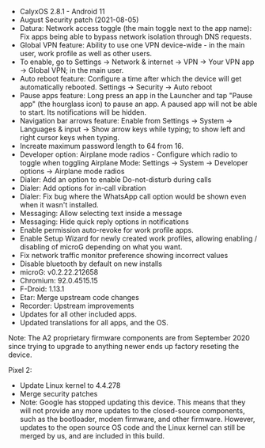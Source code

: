 * CalyxOS 2.8.1 - Android 11
* August Security patch (2021-08-05)
* Datura: Network access toggle (the main toggle next to the app name): Fix apps being able to bypass network isolation through DNS requests.
* Global VPN feature: Ability to use one VPN device-wide - in the main user, work profile as well as other users.
* To enable, go to Settings -> Network & internet -> VPN -> Your VPN app -> Global VPN; in the main user.
* Auto reboot feature: Configure a time after which the device will get automatically rebooted. Settings -> Security -> Auto reboot
* Pause apps feature: Long press an app in the Launcher and tap "Pause app" (the hourglass icon) to pause an app. A paused app will not be able to start. Its notifications will be hidden.
* Navigation bar arrows feature: Enable from Settings -> System -> Languages & input -> Show arrow keys while typing; to show left and right cursor keys when typing.
* Increate maximum password length to 64 from 16.
* Developer option: Airplane mode radios - Configure which radio to toggle when toggling Airplane Mode: Settings -> System -> Developer options -> Airplane mode radios
* Dialer: Add an option to enable Do-not-disturb during calls
* Dialer: Add options for in-call vibration
* Dialer: Fix bug where the WhatsApp call option would be shown even when it wasn't installed.
* Messaging: Allow selecting text inside a message
* Messaging: Hide quick reply options in notifications
* Enable permission auto-revoke for work profile apps.
* Enable Setup Wizard for newly created work profiles, allowing enabling / disabling of microG depending on what you want.
* Fix network traffic monitor preference showing incorrect values
* Disable bluetooth by default on new installs
* microG: v0.2.22.212658
* Chromium: 92.0.4515.15
* F-Droid: 1.13.1
* Etar: Merge upstream code changes
* Recorder: Upstream improvements
* Updates for all other included apps.
* Updated translations for all apps, and the OS.

Note:
The A2 proprietary firmware components are from September 2020 since trying to upgrade to anything newer ends up factory reseting the device.

Pixel 2:
* Update Linux kernel to 4.4.278
* Merge security patches
* Note:
Google has stopped updating this device. This means that
they will not provide any more updates to the closed-source components,
such as the bootloader, modem firmware, and other firmware.
However, updates to the open source OS code and the Linux kernel
can still be merged by us, and are included in this build.

